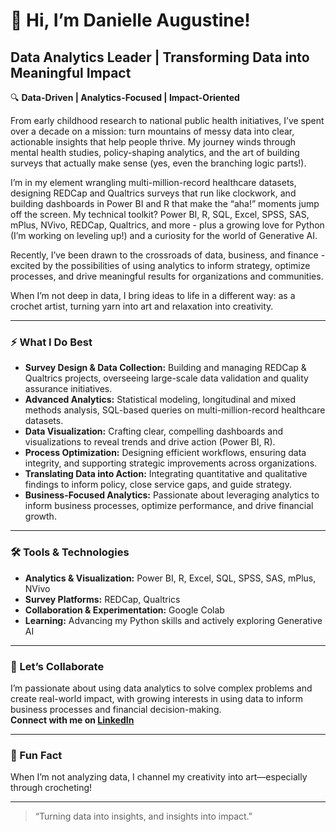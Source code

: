 # 👋 Hi, I’m Danielle Augustine!

## Data Analytics Leader | Transforming Data into Meaningful Impact

🔍 **Data-Driven | Analytics-Focused | Impact-Oriented**

From early childhood research to national public health initiatives, I’ve spent over a decade on a mission: turn mountains of messy data into clear, actionable insights that help people thrive. My journey winds through mental health studies, policy-shaping analytics, and the art of building surveys that actually make sense (yes, even the branching logic parts!).

I’m in my element wrangling multi-million-record healthcare datasets, designing REDCap and Qualtrics surveys that run like clockwork, and building dashboards in Power BI and R that make the “aha!” moments jump off the screen. My technical toolkit? Power BI, R, SQL, Excel, SPSS, SAS, mPlus, NVivo, REDCap, Qualtrics, and more - plus a growing love for Python (I’m working on leveling up!) and a curiosity for the world of Generative AI.

Recently, I’ve been drawn to the crossroads of data, business, and finance - excited by the possibilities of using analytics to inform strategy, optimize processes, and drive meaningful results for organizations and communities.

When I’m not deep in data, I bring ideas to life in a different way: as a crochet artist, turning yarn into art and relaxation into creativity.

---

### ⚡ What I Do Best

- **Survey Design & Data Collection:** Building and managing REDCap & Qualtrics projects, overseeing large-scale data validation and quality assurance initiatives.
- **Advanced Analytics:** Statistical modeling, longitudinal and mixed methods analysis, SQL-based queries on multi-million-record healthcare datasets.
- **Data Visualization:** Crafting clear, compelling dashboards and visualizations to reveal trends and drive action (Power BI, R).
- **Process Optimization:** Designing efficient workflows, ensuring data integrity, and supporting strategic improvements across organizations.
- **Translating Data into Action:** Integrating quantitative and qualitative findings to inform policy, close service gaps, and guide strategy.
- **Business-Focused Analytics:** Passionate about leveraging analytics to inform business processes, optimize performance, and drive financial growth.

---

### 🛠️ Tools & Technologies

- **Analytics & Visualization:** Power BI, R, Excel, SQL, SPSS, SAS, mPlus, NVivo
- **Survey Platforms:** REDCap, Qualtrics
- **Collaboration & Experimentation:** Google Colab
- **Learning:** Advancing my Python skills and actively exploring Generative AI

---

### 🚀 Let’s Collaborate

I’m passionate about using data analytics to solve complex problems and create real-world impact, with growing interests in using data to inform business processes and financial decision-making.  
**Connect with me on [LinkedIn](https://www.linkedin.com/in/daugustine/)**

---

### 🎨 Fun Fact

When I’m not analyzing data, I channel my creativity into art—especially through crocheting!

---

> “Turning data into insights, and insights into impact.”
